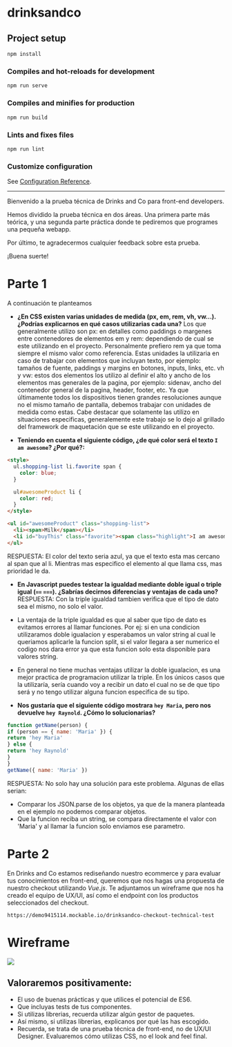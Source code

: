 # drinksandco

## Project setup
```
npm install
```

### Compiles and hot-reloads for development
```
npm run serve
```

### Compiles and minifies for production
```
npm run build
```

### Lints and fixes files
```
npm run lint
```

### Customize configuration
See [Configuration Reference](https://cli.vuejs.org/config/).

------------------------------------------------------------------------------------------------------------------

Bienvenido a la prueba técnica de Drinks and Co para front-end developers.

Hemos dividido la prueba técnica en dos áreas. Una primera parte más teórica, y una segunda parte práctica donde te
pediremos que programes una pequeña webapp.

Por último, te agradecermos cualquier feedback sobre esta prueba.

¡Buena suerte!

# Parte 1

A continuación te planteamos

- **¿En CSS existen varias unidades de medida (px, em, rem, vh, vw…). ¿Podrías explicarnos en qué casos utilizarias cada una?**
Los que generalmente utilizo son
px: en detalles como paddings o margenes entre contenedores de elementos
em y rem: dependiendo de cual se este utilizando en el proyecto. Personalmente prefiero rem ya que toma siempre el mismo valor como referencia. Estas unidades la utilizaria en caso de trabajar con elementos que incluyan texto, por ejemplo: tamaños de fuente, paddings y margins en botones, inputs, links, etc.
vh y vw: estos dos elementos los utilizo al definir el alto y ancho de los elementos mas generales de la pagina, por ejemplo: sidenav, ancho del contenedor general de la pagina, header, footer, etc. Ya que últimamente todos los dispositivos tienen grandes resoluciones aunque no el mismo tamaño de pantalla, debemos trabajar con unidades de medida como estas. Cabe destacar que solamente las utilizo en situaciones especificas, generalemente este trabajo se lo dejo al grillado del framework de maquetación que se este utilizando en el proyecto.

- **Teniendo en cuenta el siguiente código, ¿de qué color será el texto `I am awesome`? ¿Por qué?:**
```html
<style>
  ul.shopping-list li.favorite span {
    color: blue;
  }

  ul#awesomeProduct li {
    color: red;
  }
</style>
```
```html
<ul id="awesomeProduct" class="shopping-list">
  <li><span>Milk</span></li>
  <li id="buyThis" class="favorite"><span class="highlight">I am awesome</span></li>
</ul>
```

RESPUESTA: El color del texto seria azul, ya que el texto esta mas cercano al span que al li. Mientras mas especifico el elemento al que llama css, mas prioridad le da.

- **En Javascript puedes testear la igualdad mediante doble igual o triple igual (`==` `===`). ¿Sabrías decirnos diferencias y ventajas de cada uno?**
RESPUESTA: Con la triple igualdad tambien verifica que el tipo de dato sea el mismo, no solo el valor.
- La ventaja de la triple igualdad es que al saber que tipo de dato es evitamos errores al llamar funciones. Por ej: si en una condicion utilizaramos doble igualacion y esperabamos un valor string al cual le queriamos aplicarle la funcion split, si el valor llegara a ser numerico el codigo nos dara error ya que esta funcion solo esta disponible para valores string.
- En general no tiene muchas ventajas utilizar la doble igualacion, es una mejor practica de programacion utilizar la triple. En los únicos casos que la utilizaría, sería cuando voy a recibir un dato el cual no se de que tipo será y no tengo utilizar alguna funcion especifica de su tipo.

- **Nos gustaría que el siguiente código mostrara `hey Maria`, pero nos devuelve `hey Raynold`. ¿Cómo lo solucionarias?**
```js
function getName(person) {
if (person == { name: 'Maria' }) {
return 'hey Maria'
} else {
return 'hey Raynold'
}
}
getName({ name: 'Maria' })
```

RESPUESTA: No solo hay una solución para este problema. Algunas de ellas serian:
- Comparar los JSON.parse de los objetos, ya que de la manera planteada en el ejemplo no podemos comparar objetos.
- Que la funcion reciba un string, se compara directamente el valor con 'Maria' y al llamar la funcion solo enviamos ese parametro.

# Parte 2

En Drinks and Co estamos rediseñando nuestro ecommerce y para evaluar tus conocimientos en front-end, queremos que nos
hagas una propuesta de nuestro checkout utilizando *Vue.js*. Te adjuntamos un wireframe que nos ha creado el equipo de
UX/UI, así como el endpoint con los productos seleccionados del checkout.
```
https://demo9415114.mockable.io/drinksandco-checkout-technical-test
```
# Wireframe
![](https://live.staticflickr.com/7402/16376980461_fbbd43ec65_b.jpg)

## Valoraremos positivamente:
- El uso de buenas prácticas y que utilices el potencial de ES6.
- Que incluyas tests de tus componentes.
- Si utilizas librerias, recuerda utilizar algún gestor de paquetes.
- Así mismo, si utilizas librerias, explicanos por qué las has escogido.
- Recuerda, se trata de una prueba técnica de front-end, no de UX/UI Designer. Evaluaremos cómo utilizas CSS, no el look and feel final. 